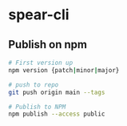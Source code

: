 # spear-cli

## Publish on npm

```bash
# First version up
npm version {patch|minor|major}

# push to repo
git push origin main --tags

# Publish to NPM
npm publish --access public
```
